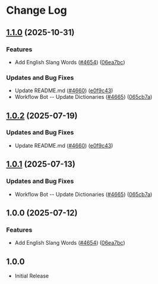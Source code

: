 # Change Log

## [1.1.0](https://github.com/LadyK-21/cspell-dicts/compare/@cspell/dict-en-slang@1.0.2...@cspell/dict-en-slang@1.1.0) (2025-10-31)


### Features

* Add English Slang Words ([#4654](https://github.com/LadyK-21/cspell-dicts/issues/4654)) ([06ea7bc](https://github.com/LadyK-21/cspell-dicts/commit/06ea7bc891569be6e95d6927c1d8467f3d63e46a))


### Updates and Bug Fixes

* Update README.md ([#4660](https://github.com/LadyK-21/cspell-dicts/issues/4660)) ([e0f9c43](https://github.com/LadyK-21/cspell-dicts/commit/e0f9c43f2dc0170a118dfe3a5008d3cf017e36ce))
* Workflow Bot -- Update Dictionaries ([#4665](https://github.com/LadyK-21/cspell-dicts/issues/4665)) ([065cb7a](https://github.com/LadyK-21/cspell-dicts/commit/065cb7afe78c6402a189f3a645ddb97569ac3dc9))

## [1.0.2](https://github.com/streetsidesoftware/cspell-dicts/compare/@cspell/dict-en-slang@1.0.1...@cspell/dict-en-slang@1.0.2) (2025-07-19)


### Updates and Bug Fixes

* Update README.md ([#4660](https://github.com/streetsidesoftware/cspell-dicts/issues/4660)) ([e0f9c43](https://github.com/streetsidesoftware/cspell-dicts/commit/e0f9c43f2dc0170a118dfe3a5008d3cf017e36ce))

## [1.0.1](https://github.com/streetsidesoftware/cspell-dicts/compare/@cspell/dict-en-slang@1.0.0...@cspell/dict-en-slang@1.0.1) (2025-07-13)


### Updates and Bug Fixes

* Workflow Bot -- Update Dictionaries ([#4665](https://github.com/streetsidesoftware/cspell-dicts/issues/4665)) ([065cb7a](https://github.com/streetsidesoftware/cspell-dicts/commit/065cb7afe78c6402a189f3a645ddb97569ac3dc9))

## 1.0.0 (2025-07-12)


### Features

* Add English Slang Words ([#4654](https://github.com/streetsidesoftware/cspell-dicts/issues/4654)) ([06ea7bc](https://github.com/streetsidesoftware/cspell-dicts/commit/06ea7bc891569be6e95d6927c1d8467f3d63e46a))

## 1.0.0

- Initial Release
